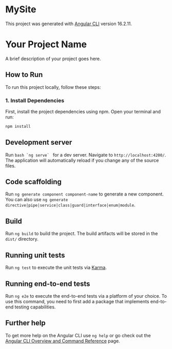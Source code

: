 # MySite

This project was generated with [Angular CLI](https://github.com/angular/angular-cli) version 16.2.11.
# Your Project Name

A brief description of your project goes here.

## How to Run

To run this project locally, follow these steps:

### 1. Install Dependencies

First, install the project dependencies using npm. Open your terminal and run:

```bash
npm install
```


## Development server

Run  ```bash `ng serve` ``` for a dev server. Navigate to `http://localhost:4200/`. The application will automatically reload if you change any of the source files.


## Code scaffolding

Run `ng generate component component-name` to generate a new component. You can also use `ng generate directive|pipe|service|class|guard|interface|enum|module`.

## Build

Run `ng build` to build the project. The build artifacts will be stored in the `dist/` directory.

## Running unit tests

Run `ng test` to execute the unit tests via [Karma](https://karma-runner.github.io).

## Running end-to-end tests

Run `ng e2e` to execute the end-to-end tests via a platform of your choice. To use this command, you need to first add a package that implements end-to-end testing capabilities.

## Further help

To get more help on the Angular CLI use `ng help` or go check out the [Angular CLI Overview and Command Reference](https://angular.io/cli) page.
